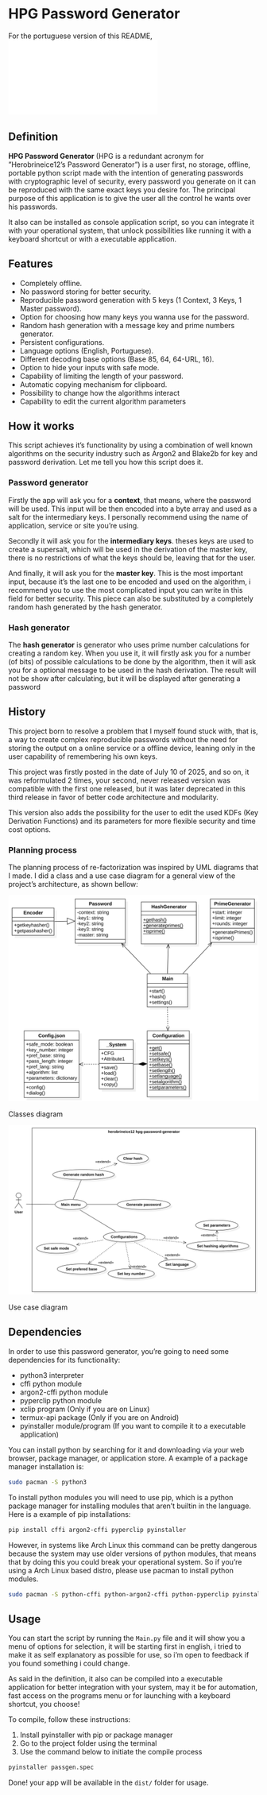 # HPG Password Generator

For the portuguese version of this README, ![click here](README.pt.md)

## Definition

**HPG Password Generator** (HPG is a redundant acronym for ”Herobrineice12’s Password Generator”) is a user first, no storage, offline, portable python script made with the intention of generating passwords with cryptographic level of security, every password you generate on it can be reproduced with the same exact keys you desire for. The principal purpose of this application is to give the user all the control he wants over his passwords.

It also can be installed as console application script, so you can integrate it with your operational system, that unlock possibilities like running it with a keyboard shortcut or with a executable application.

## Features

- Completely offline.
- No password storing for better security.
- Reproducible password generation with 5 keys (1 Context, 3 Keys, 1 Master password).
- Option for choosing how many keys you wanna use for the password.
- Random hash generation with a message key and prime numbers generator.
- Persistent configurations.
- Language options (English, Portuguese).
- Different decoding base options (Base 85, 64, 64-URL, 16).
- Option to hide your inputs with safe mode.
- Capability of limiting the length of your password.
- Automatic copying mechanism for clipboard.
- Possibility to change how the algorithms interact
- Capability to edit the current algorithm parameters

## How it works

This script achieves it’s functionality by using a combination of well known algorithms on the security industry such as Argon2 and Blake2b for key and password derivation. Let me tell you how this script does it.

### Password generator

Firstly the app will ask you for a **context**, that means, where the password will be used. This input will be then encoded into a byte array and used as a salt for the intermediary keys. I personally recommend using the name of application, service or site you’re using.

Secondly it will ask you for the **intermediary keys**. theses keys are used to create a supersalt, which will be used in the derivation of the master key, there is no restrictions of what the keys should be, leaving that for the user.

And finally, it will ask you for the **master key**. This is the most important input, because it’s the last one to be encoded and used on the algorithm, i recommend you to use the most complicated input you can write in this field for better security. This piece can also be substituted by a completely random hash generated by the hash generator.

### Hash generator

The **hash generator** is generator who uses prime number calculations for creating a random key. When you use it, it will firstly ask you for a number (of bits) of possible calculations to be done by the algorithm, then it will ask you for a optional message to be used in the hash derivation. The result will not be show after calculating, but it will be displayed after generating a password

## History

This project born to resolve a problem that I myself found stuck with, that is, a way to create complex reproducible passwords without the need for storing the output on a online service or a offline device, leaning only in the user capability of remembering his own keys.

This project was firstly posted in the date of July 10 of 2025, and so on, it was reformulated 2 times, your second, never released version was compatible with the first one released, but it was later deprecated in this third release in favor of better code architecture and modularity.

This version also adds the possibility for the user to edit the used KDFs (Key Derivation Functions) and its parameters for more flexible security and time cost options.

### Planning process

The planning process of re-factorization was inspired by UML diagrams that I made. I did a class and a use case diagram for a general view of the project’s architecture, as shown bellow:

![Classes diagram](diagrams/jpg/Model2!ClassDiagram_1.jpg)

Classes diagram

![Use case diagram](diagrams/jpg/Model1!UseCases_0.jpg)

Use case diagram

## Dependencies

In order to use this password generator, you’re going to need some dependencies for its functionality:

- python3 interpreter
- cffi python module
- argon2-cffi python module
- pyperclip python module
- xclip program (Only if you are on Linux)
- termux-api package (Only if you are on Android)
- pyinstaller module/program (If you want to compile it to a executable application)

You can install python by searching for it and downloading via your web browser, package manager, or application store. A example of a package manager installation is:

```bash
sudo pacman -S python3
```

To install python modules you will need to use pip, which is a python package manager for installing modules that aren’t builtin in the language. Here is a example of pip installations:

```bash
pip install cffi argon2-cffi pyperclip pyinstaller
```

However, in systems like Arch Linux this command can be pretty dangerous because the system may use older versions of python modules, that means that by doing this you could break your operational system. So if you’re using a Arch Linux based distro, please use pacman to install python modules.

```bash
sudo pacman -S python-cffi python-argon2-cffi python-pyperclip pyinstaller
```

## Usage

You can start the script by running the `Main.py` file and it will show you a menu of options for selection, it will be starting first in english, i tried to make it as self explanatory as possible for use, so i’m open to feedback if you found something i could change.

As said in the definition, it also can be compiled into a executable application for better integration with your system, may it be for automation, fast access on the programs menu or for launching with a keyboard shortcut, you choose!

To compile, follow these instructions:

1. Install pyinstaller with pip or package manager
2. Go to the project folder using the terminal
3. Use the command below to initiate the compile process

```bash
pyinstaller passgen.spec
```

Done! your app will be available in the `dist/` folder for usage.
